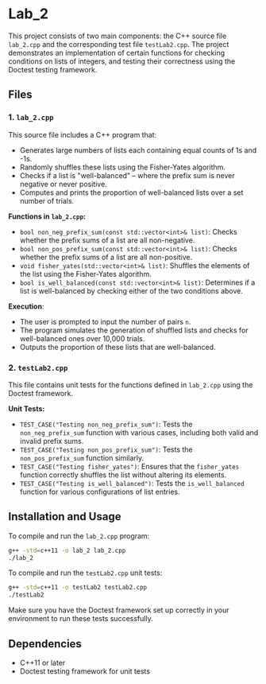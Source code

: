 # Lab_2
This project consists of two main components: the C++ source file `lab_2.cpp` and the corresponding test file `testLab2.cpp`. The project demonstrates an implementation of certain functions for checking conditions on lists of integers, and testing their correctness using the Doctest testing framework.

## Files

### 1. `lab_2.cpp`

This source file includes a C++ program that:

- Generates large numbers of lists each containing equal counts of 1s and -1s.
- Randomly shuffles these lists using the Fisher-Yates algorithm.
- Checks if a list is "well-balanced" – where the prefix sum is never negative or never positive.
- Computes and prints the proportion of well-balanced lists over a set number of trials.

**Functions in `lab_2.cpp`:**

- `bool non_neg_prefix_sum(const std::vector<int>& list)`: Checks whether the prefix sums of a list are all non-negative.
- `bool non_pos_prefix_sum(const std::vector<int>& list)`: Checks whether the prefix sums of a list are all non-positive.
- `void fisher_yates(std::vector<int>& list)`: Shuffles the elements of the list using the Fisher-Yates algorithm.
- `bool is_well_balanced(const std::vector<int>& list)`: Determines if a list is well-balanced by checking either of the two conditions above.

**Execution**: 
- The user is prompted to input the number of pairs `n`.
- The program simulates the generation of shuffled lists and checks for well-balanced ones over 10,000 trials.
- Outputs the proportion of these lists that are well-balanced.

### 2. `testLab2.cpp`

This file contains unit tests for the functions defined in `lab_2.cpp` using the Doctest framework. 

**Unit Tests:**

- `TEST_CASE("Testing non_neg_prefix_sum")`: Tests the `non_neg_prefix_sum` function with various cases, including both valid and invalid prefix sums.
- `TEST_CASE("Testing non_pos_prefix_sum")`: Tests the `non_pos_prefix_sum` function similarly.
- `TEST_CASE("Testing fisher_yates")`: Ensures that the `fisher_yates` function correctly shuffles the list without altering its elements.
- `TEST_CASE("Testing is_well_balanced")`: Tests the `is_well_balanced` function for various configurations of list entries.

## Installation and Usage

To compile and run the `lab_2.cpp` program:

```bash
g++ -std=c++11 -o lab_2 lab_2.cpp
./lab_2
```

To compile and run the `testLab2.cpp` unit tests:

```bash
g++ -std=c++11 -o testLab2 testLab2.cpp
./testLab2
```

Make sure you have the Doctest framework set up correctly in your environment to run these tests successfully.

## Dependencies

- C++11 or later
- Doctest testing framework for unit tests

